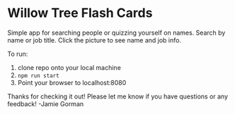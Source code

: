 # Willow Tree Flash Cards

Simple app for searching people or quizzing yourself on names.
Search by name or job title.  Click the picture to see name and job info.

To run:
1. clone repo onto your local machine
2. `npm run start`
3. Point your browser to localhost:8080

Thanks for checking it out!
Please let me know if you have questions or any feedback!
-Jamie Gorman
